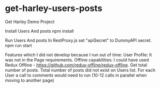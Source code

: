 # get-harley-users-posts
Get Harley Demo Project

Install Users And posts
npm install

Run Users And posts
In RestProxy.js set "apiSecret" to DummyAPI secret.
npm run start

Features which I did not develop because I run out of time:
User Profile: It was not in the Page requirements.
Offline capabilities: I could have used Redux Offline - https://github.com/redux-offline/redux-offline.
Get total number of posts. Total number of posts did not exist on Users list. For each User a call to comments 
would need to run (10-12 calls in parallel when moving to another page)

